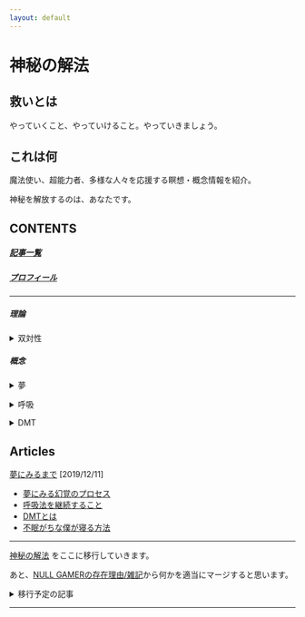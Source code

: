 ```yaml
---
layout: default
---
```


# 神秘の解法



## 救いとは

やっていくこと、やっていけること。やっていきましょう。

## これは何

魔法使い、超能力者、多様な人々を応援する瞑想・概念情報を紹介。

神秘を解放するのは、あなたです。

## CONTENTS


##### [記事一覧](#articles)

##### [プロフィール](https://nen10.github.io/methods_over_the_mythic/profile)

***

##### 理論

<p><details><summary>双対性</summary><div>

<blockquote>
<p><a href="https://nen10.github.io/methods_over_the_mythic/med2sleep">夢にみるまで</a> &gt; <a href="https://nen10.github.io/methods_over_the_mythic/med2sleep#%E4%B8%8D%E7%9C%A0%E3%81%8C%E3%81%A1%E3%81%AA%E5%83%95%E3%81%8C%E5%AF%9D%E3%82%8B%E6%96%B9%E6%B3%95">不眠がちな僕が寝る方法</a></p>

</blockquote>
</div></details></p>


##### 概念

<p><details><summary>夢</summary><div>

<blockquote>
<p><a href="https://nen10.github.io/methods_over_the_mythic/med2sleep">夢にみるまで</a> &gt; <a href="https://nen10.github.io/methods_over_the_mythic/med2sleep#%E5%A4%A2%E3%81%AB%E3%81%BF%E3%82%8B%E5%B9%BB%E8%A6%9A%E3%81%AE%E3%83%97%E3%83%AD%E3%82%BB%E3%82%B9">夢にみる幻覚のプロセス</a></p>
</blockquote>
</div></details></p>

<p><details><summary>呼吸</summary><div>

<blockquote>
<p><a href="https://nen10.github.io/methods_over_the_mythic/med2sleep">夢にみるまで</a></p>

</blockquote>
</div></details></p>

<p><details><summary>DMT</summary><div>

<blockquote>
<p><a href="https://nen10.github.io/methods_over_the_mythic/med2sleep">夢にみるまで</a></p>
</blockquote>
</div></details></p>




## Articles

[夢にみるまで](https://nen10.github.io/methods_over_the_mythic/med2sleep) [2019/12/11]

- [夢にみる幻覚のプロセス](https://nen10.github.io/methods_over_the_mythic/med2sleep#夢にみる幻覚のプロセス)
- [呼吸法を継続すること](https://nen10.github.io/methods_over_the_mythic/med2sleep#呼吸法を継続すること)
- [DMTとは](https://nen10.github.io/methods_over_the_mythic/med2sleep#dmtとは)
- [不眠がちな僕が寝る方法](https://nen10.github.io/methods_over_the_mythic/med2sleep#不眠がちな僕が寝る方法)


***

[神秘の解法](https://www.psyclemeditation.com/) をここに移行していきます。

あと、[NULL GAMERの存在理由/雑記](https://raisondetreofnullgamer.jimdofree.com/log/%E9%9B%91%E8%A8%98/)から何かを適当にマージすると思います。

<details>
<summary>移行予定の記事</summary>

<p><a href="https://www.psyclemeditation.com/2019-11-12-recursive-oneness/">再帰性</a></p>

<p><a href="https://www.psyclemeditation.com/2019-11-04-modulo-common-sence/">感情のしがらみ:常識の剰余</a></p>

<p><a href="https://www.psyclemeditation.com/2019-10-20-meditation/">瞑想</a></p>

<p><a href="https://www.psyclemeditation.com/2019-10-15-euphoria/">絶頂へ至る社会性</a></p>

<p><a href="https://www.psyclemeditation.com/2019-08-27-tune-in-to-fear/">分離と同調 および 痛みと恐怖</a></p>

<p><a href="https://www.psyclemeditation.com/2019-09-24-diversity/">神</a></p>

<p><a href="https://www.psyclemeditation.com/2019-07-17-origin-of-sence/">感覚の根源</a></p>

<p><a href="https://www.psyclemeditation.com/2019-06-16-open-chest-by-hand/">坐禅のときの手の向きは胸を開く</a></p>

<p><a href="https://www.psyclemeditation.com/2019-04-30-element-des-denkens/">思考のエレメント</a></p>

<p><a href="https://www.psyclemeditation.com/2019-04-16-action-and-world/">行動と世界</a></p>

<p><a href="https://www.psyclemeditation.com/2019-03-12-duality-of-univ-ess/">概念の普遍性と本質性</a></p>

<p><a href="https://www.psyclemeditation.com/2018-12-28-body-control/">姿勢</a></p>

<p><a href="https://www.psyclemeditation.com/2017-10-17-aniracetam/">アニラセタム</a></p>

<p><a href="https://www.psyclemeditation.com/2018-06-03-esp/">心とカルマ/超感覚的知覚の倫理と自己責任の精神</a></p>

<p><a href="https://www.psyclemeditation.com/2017-07-03-unconsciousness/">無意識とやっていく</a></p>

<p><a href="https://www.psyclemeditation.com/2018-03-09-allusion/">アリュージョン/名前</a></p>

<p><a href="https://www.psyclemeditation.com/2018-01-10-memo/">集合的魂のメモ書き</a></p>

<p><a href="https://www.psyclemeditation.com/2018-01-13-bridle/">魂のたずな</a></p>

<p><a href="https://www.psyclemeditation.com/2017-12-22-future-sight/">仮想通貨の価格を未来予知しよう</a></p>

<p><a href="https://www.psyclemeditation.com/2017-12-05-magic-item/">超視覚化の活用例と魔道具作成</a></p>

<p><a href="https://www.psyclemeditation.com/2017-07-10-hypervisualization/">超視覚化</a></p>

<p><a href="https://www.psyclemeditation.com/2017-11-08-communication/">コミュニケーション</a></p>

<p><a href="https://www.psyclemeditation.com/2017-09-21-meme/">ミーム</a></p>

<p><a href="https://www.psyclemeditation.com/2017-10-19-duality/">双対性</a></p>

<p><a href="https://www.psyclemeditation.com/2017-09-04-cakra/">首・頭蓋骨を矯正して喉のチャクラを開く</a></p>

<p><a href="https://www.psyclemeditation.com/2017-08-08-magictriality/">魔法の三すくみ</a></p>

<p><a href="https://www.psyclemeditation.com/2017-06-25-angermanagement/">降霊術/怒り</a></p>

<p><a href="https://www.psyclemeditation.com/2017-06-18-visualization/">視覚化</a></p>

<p><a href="https://www.psyclemeditation.com/2017-06-12-breath/">呼吸法</a></p>

<p><a href="https://www.psyclemeditation.com/2017-06-04-decision/">判断</a></p>

<p><a href="https://www.psyclemeditation.com/2017-06-04-meditation/">みなさんが瞑想をおやりになる</a></p>

</details>

***